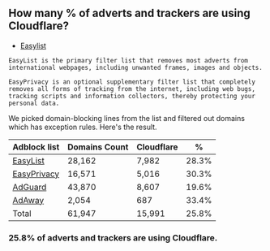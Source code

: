 ## How many % of adverts and trackers are using Cloudflare?


- [Easylist](https://web.archive.org/web/20210516110248/https://easylist.to/)
```
EasyList is the primary filter list that removes most adverts from international webpages, including unwanted frames, images and objects.

EasyPrivacy is an optional supplementary filter list that completely removes all forms of tracking from the internet, including web bugs, tracking scripts and information collectors, thereby protecting your personal data.
```


We picked domain-blocking lines from the list and filtered out domains which has exception rules.
Here's the result.


| Adblock list | Domains Count | Cloudflare | % |
| --- | --- | --- | --- |
| [EasyList](https://easylist.to/easylist/easylist.txt) | 28,162 | 7,982 | 28.3% |
| [EasyPrivacy](https://easylist.to/easylist/easyprivacy.txt) | 16,571 | 5,016 | 30.3% |
| [AdGuard](https://adguardteam.github.io/AdGuardSDNSFilter/Filters/filter.txt) | 43,870 | 8,607 | 19.6% |
| [AdAway](https://raw.githubusercontent.com/AdAway/adaway.github.io/master/hosts.txt) | 2,054 | 687 | 33.4% |
| Total | 61,947 | 15,991 | 25.8% |


### 25.8% of adverts and trackers are using Cloudflare.